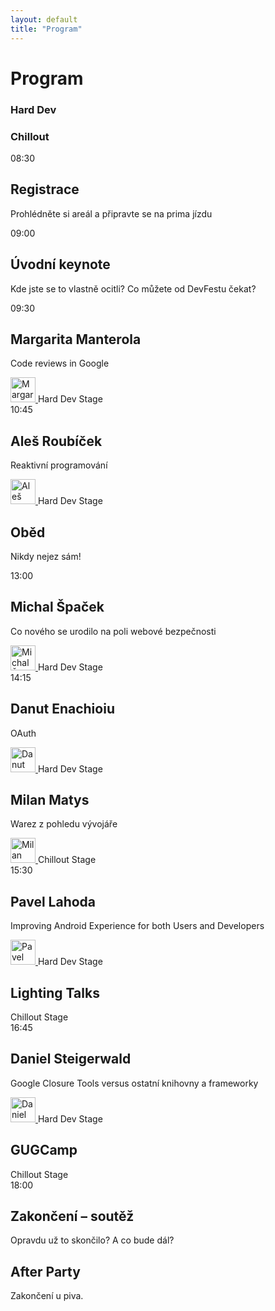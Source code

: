 ```yaml
---
layout: default
title: "Program"
---
```



Program 
=======

<section id="program">
	<div class="program-item row hidden-phone">
		<div class="program-item-time span2 empty">
			<span></span>
		</div>
		<div class="program-item-text span10">
			<div class="row">
				<div class="span2 title">
					<h3>Hard Dev</h3>					
				</div>
				<div class="span2 title">
					<h3>Chillout</h3>					
				</div>
			</div>
		</div>
	</div>
	<div class="program-item row full">
		<div class="program-item-time span2">
			<span class="time">08:30</span>
		</div>
		<div class="program-item-text span8 cofee">
			<h2>Registrace</h2>
			<p>Prohlédněte si areál a připravte se na prima jízdu</p>
		</div>
	</div>
	<div class="visible-phone"></div>
	<div class="program-item row keynote long">
		<div class="program-item-time span2">
			<span class="time">09:00</span>
		</div>
		<div class="program-item-text span8">
			<div class="inside-1">
				<div class="inside-2">
					<h2>Úvodní keynote</h2>
					<p>Kde jste se to vlastně ocitli? Co můžete od DevFestu čekat?</p>
				</div>
			</div>			
		</div>
	</div>
	<div class="visible-phone"></div>
	<div class="program-item row blocks">
		<div class="program-item-time span2">
			<span class="time">09:30</span>
			<div class="border">
				<span class="blue"></span>
				<span class="red"></span>
				<span class="yellow"></span>
				<span class="green"></span>
			</div>
		</div>
		<div class="program-item-text span10">
			<div class="row">
				<div class="span2 other">
					<div class="inside-1">
						<div class="inside-2">
							<h2>Margarita Manterola</h2>
							<p>Code reviews in Google</p>
							<a href="https://plus.google.com/116248355703511835235/posts">
								<img src="/data/imgs/recnici/margarita-manterola-small.png" width="40" height="40" alt="Margarita Manterola" />
							</a>
							<span class="room pull-left visible-phone">Hard Dev Stage</span>
						</div>
					</div>				
				</div>
			</div>
		</div>
	</div>
	<div class="visible-phone"></div>
	<div class="program-item row blocks">
		<div class="program-item-time span2">
			<span class="time">10:45</span>
			<div class="border">
				<span class="blue"></span>
				<span class="red"></span>
				<span class="yellow"></span>
				<span class="green"></span>
			</div>
		</div>
		<div class="program-item-text span10">
			<div class="row">
				<div class="span2 other">
					<div class="inside-1">
						<div class="inside-2">
							<h2>Aleš Roubíček</h2>
							<p>Reaktivní programování</p>							
							<a href="https://plus.google.com/116686511632701626203/posts">
								<img src="/data/imgs/recnici/ales-roubicek-small.png" width="40" height="40" alt="Aleš Roubíček" />
							</a>
							<span class="room pull-left visible-phone">Hard Dev Stage</span>
						</div>
					</div>					
				</div>
			</div>
		</div>
	</div>
	<div class="visible-phone"></div>
	<div class="program-item row blocks">
		<div class="program-item-time span2 empty">
			<span></span>
		</div>
		<div class="program-item-text span10">
			<div class="row">
				<div class="span2 lunch">
					<h2>Oběd</h2>
					<p>Nikdy nejez sám!</p>
				</div>
			</div>
		</div>
	</div>
	<div class="visible-phone"></div>
	<div class="program-item row blocks">
		<div class="program-item-time span2">
			<span class="time">13:00</span>
			<div class="border">
				<span class="blue"></span>
				<span class="red"></span>
				<span class="yellow"></span>
				<span class="green"></span>
			</div>
		</div>
		<div class="program-item-text span10">
			<div class="row">
				<div class="span2 web">
					<div class="inside-1">
						<div class="inside-2">
							<h2>Michal Špaček</h2>
							<p>Co nového se urodilo na poli webové bezpečnosti</p>							
							<a href="https://plus.google.com/113127038390856514619/posts">
								<img src="/data/imgs/recnici/michal-spacek-small.png" width="40" height="40" alt="Michal Špaček" />
							</a>
							<span class="room pull-left visible-phone">Hard Dev Stage</span>
						</div>
					</div>					
				</div>
			</div>
		</div>
	</div>
	<div class="visible-phone"></div>
	<div class="program-item row blocks">
		<div class="program-item-time span2">
			<span class="time">14:15</span>
			<div class="border">
				<span class="blue"></span>
				<span class="red"></span>
				<span class="yellow"></span>
				<span class="green"></span>
			</div>
		</div>
		<div class="program-item-text span10">
			<div class="row">
				<div class="span2 other">
					<div class="inside-1">
						<div class="inside-2">
							<h2>Danut Enachioiu</h2>
							<p>OAuth</p>							
							<a href="https://plus.google.com/107521513699425693002/posts">
								<img src="/data/imgs/recnici/danut-enachioiu-small.png" width="40" height="40" alt="Danut Enachioiu" />
							</a>
							<span class="room pull-left visible-phone">Hard Dev Stage</span>
						</div>
					</div>					
				</div>
				<div class="span2 other">
					<div class="inside-1">
						<div class="inside-2">
							<h2>Milan Matys</h2>
							<p>Warez z pohledu vývojáře</p>			
							<a href="https://plus.google.com/110240736663057524144/posts">
								<img src="/data/imgs/recnici/milan-matys-small.png" width="40" height="40" alt="Milan Matys" />
							</a>
							<span class="room pull-left visible-phone">Chillout Stage</span>
						</div>
					</div>
				</div>
			</div>
		</div>
	</div>
	<div class="visible-phone"></div>
	<div class="program-item row blocks">
		<div class="program-item-time span2">
			<span class="time">15:30</span>
			<div class="border">
				<span class="blue"></span>
				<span class="red"></span>
				<span class="yellow"></span>
				<span class="green"></span>
			</div>
		</div>
		<div class="program-item-text span10">
			<div class="row">
				<div class="span2 other">
					<div class="inside-1">
						<div class="inside-2">
							<h2>Pavel Lahoda</h2>
							<p>Improving Android Experience for both Users and Developers</p>						
							<a href="https://plus.google.com/117190320619563188760/posts">
								<img src="/data/imgs/recnici/pavel-lahoda-small.png" width="40" height="40" alt="Pavel Lahoda" />
							</a>
							<span class="room pull-left visible-phone">Hard Dev Stage</span>
						</div>
					</div>					
				</div>
				<div class="span2 web">
					<div class="inside-1">
						<div class="inside-2">
							<h2>Lighting Talks</h2>
							<p></p>
							<span class="room pull-left visible-phone">Chillout Stage</span>
						</div>
					</div>
				</div>
			</div>
		</div>
	</div>
	<div class="visible-phone"></div>
	<div class="program-item row blocks">
		<div class="program-item-time span2">
			<span class="time">16:45</span>
			<div class="border">
				<span class="blue"></span>
				<span class="red"></span>
				<span class="yellow"></span>
				<span class="green"></span>
			</div>
		</div>
		<div class="program-item-text span10">
			<div class="row">
				<div class="span2 web clickable">
					<div class="inside-1">
						<div class="inside-2">
							<h2>Daniel Steigerwald</h2>
							<p>Google Closure Tools versus ostatní knihovny a frameworky</p>
							<a href="https://plus.google.com/101409281065555048852/posts">
								<img src="/data/imgs/recnici/daniel-steigerwald-small.jpg" width="40" height="40" alt="Daniel Steigerwald" />
							</a>
							<span class="room pull-left visible-phone">Hard Dev Stage</span>
						</div>
					</div>					
				</div>
				<div class="span2 dev">
					<div class="inside-1">
						<div class="inside-2">
							<h2>GUGCamp</h2>
							<p></p>
							<span class="room pull-left visible-phone">Chillout Stage</span>
						</div>
					</div>					
				</div>	
			</div>
		</div>
	</div>
	<div class="visible-phone"></div>
	<div class="program-item row end long">
		<div class="program-item-time span2">
			<span class="time">18:00</span>
		</div>
		<div class="program-item-text span8">
			<div class="inside-1">
				<div class="inside-2">
					<h2>Zakončení &ndash; soutěž</h2>
					<p>Opravdu už to skončilo? A co bude dál?</p>
				</div>
			</div>			
		</div>
	</div>
	<div class="visible-phone"></div>
	<div class="program-item row full">
		<div class="program-item-time span2 empty">
			<span></span>
		</div>
		<div class="program-item-text span8">
			<h2>After Party</h2>
			<p>Zakončení u piva.</p>		
		</div>
	</div>
</section>